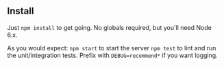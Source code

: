 ## Install

Just `npm install` to get going. No globals required, but you'll need Node 6.x.

As you would expect:
`npm start` to start the server
`npm test` to lint and run the unit/integration tests. Prefix with `DEBUG=recommend*` if you want logging.
